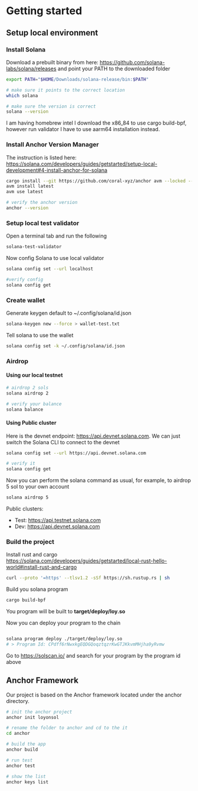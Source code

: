 # Getting started

## Setup local environment

### Install Solana

Download a prebuilt binary from here: <https://github.com/solana-labs/solana/releases> and point your PATH to the downloaded folder

```sh
export PATH="$HOME/Downloads/solana-release/bin:$PATH"

# make sure it points to the correct location
which solana

# make sure the version is correct
solana --version
```

I am having homebrew intel I download the x86_84 to use cargo build-bpf, however run validator I have to use aarm64 installation instead.

### Install Anchor Version Manager

The instruction is listed here: <https://solana.com/developers/guides/getstarted/setup-local-development#4-install-anchor-for-solana>

```sh
cargo install --git https://github.com/coral-xyz/anchor avm --locked --force
avm install latest
avm use latest

# verify the anchor version
anchor --version
```

### Setup local test validator

Open a terminal tab and run the following

```sh
solana-test-validator
```

Now config Solana to use local validator

```sh
solana config set --url localhost

#verify config
solana config get
```

### Create wallet

Generate keygen default to ~/.config/solana/id.json

```sh
solana-keygen new --force > wallet-test.txt
```

Tell solana to use the wallet

```sh
solana config set -k ~/.config/solana/id.json
```

### Airdrop

#### Using our local testnet

```sh
# airdrop 2 sols
solana airdrop 2

# verify your balance
solana balance
```

#### Using Public cluster

Here is the devnet endpoint: <https://api.devnet.solana.com>. We can just switch the Solana CLI to connect to the devnet

```sh
solana config set --url https://api.devnet.solana.com

# verify it
solana config get
```

Now you can perform the solana command as usual, for example, to airdrop 5 sol to your own account

```sh
solana airdrop 5

```

Public clusters:

- Test: <https://api.testnet.solana.com>
- Dev: <https://api.devnet.solana.com>

### Build the project

Install rust and cargo <https://solana.com/developers/guides/getstarted/local-rust-hello-world#install-rust-and-cargo>

```sh
curl --proto '=https' --tlsv1.2 -sSf https://sh.rustup.rs | sh
```

Build you solana program

```sh
cargo build-bpf
```

You program will be built to **target/deploy/loy.so**

Now you can deploy your program to the chain

```sh

solana program deploy ./target/deploy/loy.so
# > Program Id: CPdff6rNwxkgEQDGQoqztqzrKwGTJKkvmMHjha9yRvmw
```

Go to <https://solscan.io/> and search for your program by the program id above

## Anchor Framework

Our project is based on the Anchor framework located under the anchor directory.

```sh
# init the anchor project
anchor init loyonsol

# rename the folder to anchor and cd to the it
cd anchor

# build the app
anchor build

# run test
anchor test

# show the list
anchor keys list
```
